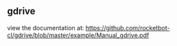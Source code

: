 ## gdrive

 view the documentation at: https://github.com/rocketbot-cl/gdrive/blob/master/example/Manual_gdrive.pdf